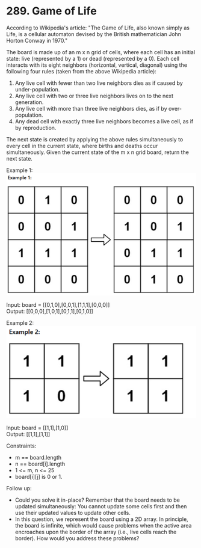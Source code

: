 # 289. Game of Life

According to Wikipedia's article: "The Game of Life, also known simply as Life, is a cellular automaton devised by the British mathematician John Horton Conway in 1970."

The board is made up of an m x n grid of cells, where each cell has an initial state: live (represented by a 1) or dead (represented by a 0). Each cell interacts with its eight neighbors (horizontal, vertical, diagonal) using the following four rules (taken from the above Wikipedia article):

1. Any live cell with fewer than two live neighbors dies as if caused by under-population.  
2. Any live cell with two or three live neighbors lives on to the next generation.  
3. Any live cell with more than three live neighbors dies, as if by over-population.  
4. Any dead cell with exactly three live neighbors becomes a live cell, as if by reproduction.  

The next state is created by applying the above rules simultaneously to every cell in the current state, where births and deaths occur simultaneously. Given the current state of the m x n grid board, return the next state.

Example 1:  
![Example](example_1.PNG)

Input: board = [[0,1,0],[0,0,1],[1,1,1],[0,0,0]]  
Output: [[0,0,0],[1,0,1],[0,1,1],[0,1,0]]

Example 2:  
![Example](example_2.PNG) 

Input: board = [[1,1],[1,0]]  
Output: [[1,1],[1,1]]

Constraints:

* m == board.length
* n == board[i].length
* 1 <= m, n <= 25
* board[i][j] is 0 or 1.
 

Follow up:

* Could you solve it in-place? Remember that the board needs to be updated simultaneously: You cannot update some cells first and then use their updated values to update other cells.
* In this question, we represent the board using a 2D array. In principle, the board is infinite, which would cause problems when the active area encroaches upon the border of the array (i.e., live cells reach the border). How would you address these problems?